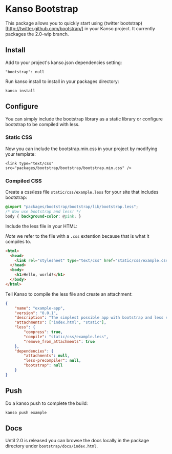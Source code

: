 # Kanso Bootstrap

This package allows you to quickly start using (twitter
bootstrap)[http://twitter.github.com/bootstrap/] in your Kanso project.  It
currently packages the 2.0-wip branch.

## Install

Add to your project's kanso.json dependencies setting:

```
"bootstrap": null
```

Run kanso install to install in your packages directory:

```
kanso install
```

## Configure 

You can simply include the bootstrap library as a static library or configure
bootstrap to be compiled with less.

### Static CSS

Now you can include the bootstrap.min.css in your project by modifying your
template:

```
<link type="text/css" src="packages/bootstrap/bootstrap/bootstrap.min.css" />
```

### Compiled CSS

Create a css/less file ```static/css/example.less``` for your site that includes bootstrap:

```css
@import "packages/bootstrap/bootstrap/lib/bootstrap.less";
/* Now use bootstrap and less! */
body { background-color: @pink; }
```

Include the less file in your HTML:

*Note* we refer to the file with a ```.css``` extention because that is what it
compiles to.

```html
<html>
  <head>
    <link rel="stylesheet" type="text/css" href="static/css/example.css" />
  </head>
  <body>
    <h1>Hello, world!</h1>
  </body>
</html>
```

Tell Kanso to compile the less file and create an attachment:

```json
{
    "name": "example-app",
    "version": "0.0.1",
    "description": "The simplest possible app with bootstrap and less support.",
    "attachments": ["index.html", "static"],
    "less": {
        "compress": true,
        "compile": "static/css/example.less",
        "remove_from_attachments": true
    },
    "dependencies": {
        "attachments": null,
        "less-precompiler": null,
        "bootstrap": null
    }
}
```

## Push

Do a kanso push to complete the build:

```
kanso push example
```

## Docs

Until 2.0 is released you can browse the docs locally in the package directory
under ```bootstrap/docs/index.html```.

